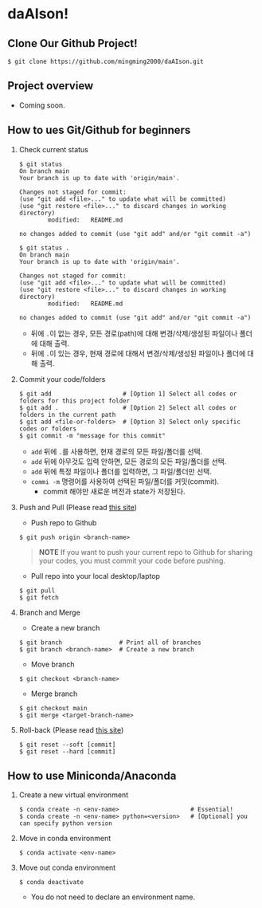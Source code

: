 # daAIson!

## Clone Our Github Project!
```
$ git clone https://github.com/mingming2000/daAIson.git
```

## Project overview
- Coming soon.

## How to ues Git/Github for beginners
1. Check current status
    ```
    $ git status
    On branch main
    Your branch is up to date with 'origin/main'.

    Changes not staged for commit:
    (use "git add <file>..." to update what will be committed)
    (use "git restore <file>..." to discard changes in working directory)
            modified:   README.md

    no changes added to commit (use "git add" and/or "git commit -a")
    ```
    ```
    $ git status .
    On branch main
    Your branch is up to date with 'origin/main'.

    Changes not staged for commit:
    (use "git add <file>..." to update what will be committed)
    (use "git restore <file>..." to discard changes in working directory)
            modified:   README.md

    no changes added to commit (use "git add" and/or "git commit -a")
    ```
    - 뒤에 `.`이 없는 경우, 모든 경로(path)에 대해 변경/삭제/생성된 파일이나 폴더에 대해 출력.
    - 뒤에 `.`이 있는 경우, 현재 경로에 대해서 변경/삭제/생성된 파일이나 폴더에 대해 출력.

2. Commit your code/folders
    ```
    $ git add                    # [Option 1] Select all codes or folders for this project folder
    $ git add .                  # [Option 2] Select all codes or folders in the current path
    $ git add <file-or-folders>  # [Option 3] Select only specific codes or folders
    $ git commit -m "message for this commit"
    ```
    - `add` 뒤에 `.`를 사용하면, 현재 경로의 모든 파일/폴더를 선택.
    - `add` 뒤에 아무것도 입력 안하면, 모든 경로의 모든 파일/폴더를 선택.
    - `add` 뒤에 특정 파일이나 폴더를 입력하면, 그 파일/폴더만 선택.
    - `commi -m` 명령어를 사용하여 선택된 파일/폴더를 커밋(commit).
        - commit 해야만 새로운 버전과 state가 저장된다.

3. Push and Pull (Please read [this site](https://velog.io/@msung99/push-%EB%B8%8C%EB%9E%9C%EC%B9%98-%EA%B9%83%ED%94%8C%EB%A1%9C%EC%9A%B0-pull))
    - Push repo to Github
    ```
    $ git push origin <branch-name>
    ```
    > **NOTE** If you want to push your current repo to Github for sharing your codes, you must commit your code before pushing.
    - Pull repo into your local desktop/laptop
    ```
    $ git pull
    $ git fetch
    ```

4. Branch and Merge
    - Create a new branch
    ```
    $ git branch                # Print all of branches
    $ git branch <branch-name>  # Create a new branch
    ```
    - Move branch
    ```
    $ git checkout <branch-name>
    ```
    - Merge branch
    ```
    $ git checkout main
    $ git merge <target-branch-name>
    ```

5. Roll-back (Please read [this site](https://git-scm.com/book/ko/v2/Git-%EB%8F%84%EA%B5%AC-Reset-%EB%AA%85%ED%99%95%ED%9E%88-%EC%95%8C%EA%B3%A0-%EA%B0%80%EA%B8%B0))
    ```
    $ git reset --soft [commit]
    $ git reset --hard [commit]
    ```

## How to use Miniconda/Anaconda
1. Create a new virtual environment
    ```
    $ conda create -n <env-name>                    # Essential!
    $ conda create -n <env-name> python=<version>   # [Optional] you can specify python version
    ```
2. Move in conda environment
    ```
    $ conda activate <env-name>
    ```
3. Move out conda environment
    ```
    $ conda deactivate
    ```
    - You do not need to declare an environment name.
